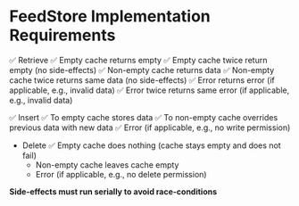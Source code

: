
# FeedStore Implementation Requirements

✅ Retrieve
	✅ Empty cache returns empty
	✅ Empty cache twice return empty (no side-effects)
	✅ Non-empty cache returns data
	✅ Non-empty cache twice returns same data (no side-effects)
	✅ Error returns error (if applicable, e.g., invalid data)
	✅ Error twice returns same error (if applicable, e.g., invalid data)
	
✅ Insert
	✅ To empty cache stores data
	✅ To non-empty cache overrides previous data with new data
	✅ Error (if applicable, e.g., no write permission)
	
- Delete
	✅ Empty cache does nothing (cache stays empty and does not fail)
	- Non-empty cache leaves cache empty
	- Error (if applicable, e.g., no delete permission)

**Side-effects must run serially to avoid race-conditions**
